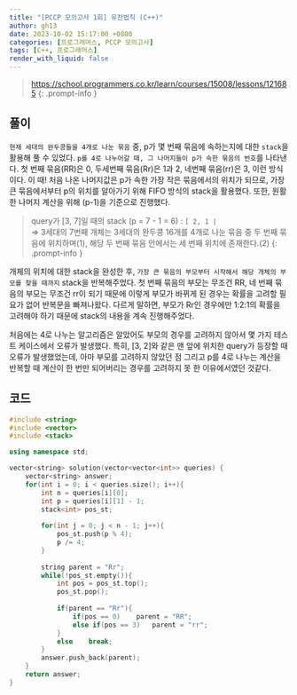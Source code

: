 ```yaml
---
title: "[PCCP 모의고사 1회] 유전법칙 (C++)"
author: gh13
date: 2023-10-02 15:17:00 +0800
categories: [프로그래머스, PCCP 모의고사]
tags: [C++, 프로그래머스]
render_with_liquid: false
---
```


> <https://school.programmers.co.kr/learn/courses/15008/lessons/121685>
{: .prompt-info }

## 풀이

`현재 세대의 완두콩들을 4개로 나눈 묶음` 중, p가 몇 번째 묶음에 속하는지에 대한 `stack`을 활용해 풀 수 있었다. `p를 4로 나누어갈 때, 그 나머지들이 p가 속한 묶음의 번호`를 나타낸다. 첫 번째 묶음(RR)은 0, 두세번째 묶음(Rr)은 1과 2, 네번째 묶음(rr)은 3, 이런 방식이다. 이 때! 처음 나온 나머지값은 p가 속한 가장 작은 묶음에서의 위치가 되므로, 가장 큰 묶음에서부터 p의 위치를 알아가기 위해 FIFO 방식의 stack을 활용했다. 또한, 원활한 나머지 계산을 위해 (p-1)을 기준으로 진행했다.  

> query가 [3, 7]일 때의 stack (p = 7 - 1 = 6) : `[ 2, 1 |`  
> => 3세대의 7번째 개체는 3세대의 완두콩 16개를 4개로 나눈 묶음 중 두 번째 묶음에 위치하며(1), 해당 두 번째 묶음 안에서는 세 번째 위치에 존재한다.(2)
{: .prompt-info } 

개체의 위치에 대한 stack을 완성한 후, `가장 큰 묶음의 부모부터 시작해서 해당 개체의 부모를 찾을 때까지` stack을 반복해주었다. 첫 번째 묶음의 부모는 무조건 RR, 네 번째 묶음의 부모는 무조건 rr이 되기 때문에 이렇게 부모가 바뀌게 된 경우는 확률을 고려할 필요가 없어 반복문을 빠져나왔다. 다르게 말하면, 부모가 Rr인 경우에만 1:2:1의 확률을 고려해야 하기 때문에 stack의 내용을 계속 진행해주었다.  

처음에는 4로 나누는 알고리즘은 알았어도 부모의 경우를 고려하지 않아서 몇 가지 테스트 케이스에서 오류가 발생했다. 특히, [3, 2]와 같은 맨 앞에 위치한 query가 등장할 때 오류가 발생했었는데, 아마 부모를 고려하지 않았던 점 그리고 p를 4로 나누는 계산을 반복할 때 계산이 한 번만 되어버리는 경우를 고려하지 못 한 이유에서였던 것같다.  

## 코드
```cpp
#include <string>
#include <vector>
#include <stack>

using namespace std;

vector<string> solution(vector<vector<int>> queries) {
    vector<string> answer;
    for(int i = 0; i < queries.size(); i++){
        int n = queries[i][0];
        int p = queries[i][1] - 1;
        stack<int> pos_st;
        
        for(int j = 0; j < n - 1; j++){
            pos_st.push(p % 4);
            p /= 4;
        }
        
        string parent = "Rr";
        while(!pos_st.empty()){
            int pos = pos_st.top();
            pos_st.pop();
            
            if(parent == "Rr"){
                if(pos == 0)    parent = "RR";
                else if(pos == 3)   parent = "rr";
            }
            else    break;
        }
        answer.push_back(parent);
    }  
    return answer;
}
```
